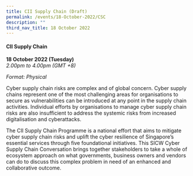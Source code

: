 ```yaml
---
title: CII Supply Chain (Draft)
permalink: /events/18-October-2022/CSC
description: ""
third_nav_title: 18 October 2022
---
```

#### **CII Supply Chain**

**18 October 2022 (Tuesday)**  
*2.00pm to 4.00pm (GMT +8)*

*Format: Physical*

Cyber supply chain risks are complex and of global concern. Cyber supply chains represent one of the most challenging areas for organisations to secure as vulnerabilities can be introduced at any point in the supply chain activities. Individual efforts by organisations to manage cyber supply chain risks are also insufficient to address the systemic risks from increased digitalisation and cyberattacks.  
 
The CII Supply Chain Programme is a national effort that aims to mitigate cyber supply chain risks and uplift the cyber resilience of Singapore’s essential services through five foundational initiatives. This SICW Cyber Supply Chain Conversation brings together stakeholders to take a whole of ecosystem approach on what governments, business owners and vendors can do to discuss this complex problem in need of an enhanced and collaborative outcome. 